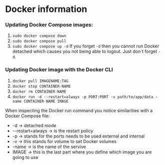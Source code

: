 # Docker information

### Updating Docker Compose images:
1. `sudo docker compose down`
2. `sudo docker compose pull`
3. `sudo docker compose up -d`
If you forget `-d` then you cannot run Docker detached which causes you not being able to logout. Just don´t forget `-d`.
  
### Updating Docker image with the Docker CLI
1. `docker pull IMAGENAME:TAG`
2. `docker stop CONTAINER-NAME`
3. `docker rm CONTAINER-NAME`
4. `docker run -d --restart=always -p PORT:PORT -v path/to/app/data -name CONTAINER-NAME IMAGE`
  
When inspecting the Docker run command you notice similarities with a Docker Compose file:  
- -d -> detached mode  
- --restart=always -> is the restart policy  
- -p -> stands for the ports needs to be used external and internal  
- -v -> this stands for volume to set Docker volumes  
- -name -> is the name of the servive  
- IMAGE -> this is the last part where you define which image you are going to use  